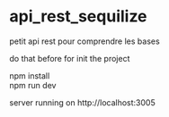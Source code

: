 # api_rest_sequilize
petit api rest pour comprendre les bases

do that before for init the project

npm install <br/>
npm run dev

server running on http://localhost:3005 
